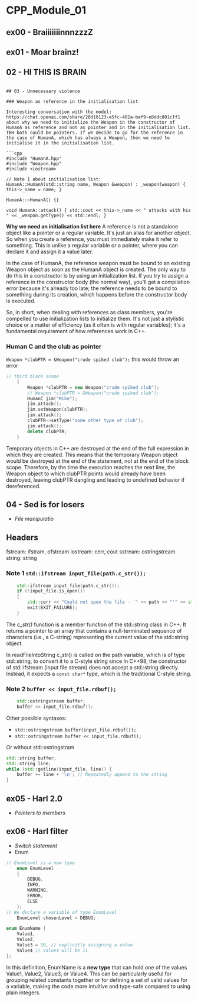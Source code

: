 # CPP_Module_01

## ex00 - BraiiiiiiinnnzzzZ

## ex01 - Moar brainz!

## 02 - HI THIS IS BRAIN

````

## 03 - Unnecessary violence

### Weapon as reference in the initialisation list

Interesting conversation with the model: https://chat.openai.com/share/28d10123-e5fc-402a-bef9-e8ddc801cff1 about why we need to initialize the Weapon in the constructor of HumanA as reference and not as pointer and in the initialisation list. TBH both could be pointers. If we decide to go for the reference in the case of HumanA, which has always a Weapon, then we need to initialise it in the initialisation list.

```cpp
#include "HumanA.hpp"
#include "Weapon.hpp"
#include <iostream>

// Note 1 about initialisation list:
HumanA::HumanA(std::string name, Weapon &weapon) : _weapon(weapon) { this->_name = name; }

HumanA::~HumanA() {}

void HumanA::attack() { std::cout << this->_name << " attacks with his " << _weapon.getType() << std::endl; }
````

**Why we need an initialisation list here**
A reference is not a standalone object like a pointer or a regular variable. It's just an alias for another object. So when you create a reference, you must immediately make it refer to something. This is unlike a regular variable or a pointer, where you can declare it and assign it a value later.

In the case of HumanA, the reference weapon must be bound to an existing Weapon object as soon as the HumanA object is created. The only way to do this in a constructor is by using an initialization list. If you try to assign a reference in the constructor body (the normal way), you'll get a compilation error because it's already too late; the reference needs to be bound to something during its creation, which happens before the constructor body is executed.

So, in short, when dealing with references as class members, you're compelled to use initialization lists to initialize them. It's not just a stylistic choice or a matter of efficiency (as it often is with regular variables); it's a fundamental requirement of how references work in C++.

### Human C and the club as pointer

`Weapon *clubPTR = &Weapon("crude spiked club");` this would throw an error

```cpp
// third block scope
	{
		Weapon *clubPTR = new Weapon("crude spiked club");
		// Weapon *clubPTR = &Weapon("crude spiked club");
		HumanC jim("Mike");
		jim.attack();
		jim.setWeapon(clubPTR);
		jim.attack();
		clubPTR->setType("some other type of club");
		jim.attack();
		delete clubPTR;
	}
```

Temporary objects in C++ are destroyed at the end of the full expression in which they are created. This means that the temporary Weapon object would be destroyed at the end of the statement, not at the end of the block scope. Therefore, by the time the execution reaches the next line, the Weapon object to which clubPTR points would already have been destroyed, leaving clubPTR dangling and leading to undefined behavior if dereferenced.

## 04 - Sed is for losers

- _File manipulatio_

## Headers

fstream: ifstram, ofstream
iostream: cerr, cout
sstream: ostringstream
string: string

### Note 1 `std::ifstream input_file(path.c_str());`

```c++
	std::ifstream input_file(path.c_str());
	if (!input_file.is_open())
	{
		std::cerr << "Could not open the file - '" << path << "'" << std::endl;
		exit(EXIT_FAILURE);
	}
```

The _c_str()_ function is a member function of the std::string class in C++. It returns a pointer to an array that contains a null-terminated sequence of characters (i.e., a C-string) representing the current value of the std::string object.

In readFileIntoString c_str() is called on the path variable, which is of type std::string, to convert it to a C-style string since In C++98, the constructor of std::ifstream (input file stream) does not accept a std::string directly. Instead, it expects a `const char*` type, which is the traditional C-style string.

### Note 2 `buffer << input_file.rdbuf();`

```c++
	std::ostringstream buffer;
	buffer << input_file.rdbuf();
```

Other possible syntaxes:

- `std::ostringstream buffer(input_file.rdbuf());`
- `std::ostringstream buffer << input_file.rdbuf();`

Or without std::ostringstram

```c++
std::string buffer;
std::string line;
while (std::getline(input_file, line)) {
	buffer += line + '\n'; // Repeatedly append to the string
}
```

## ex05 - Harl 2.0

- _Pointers to members_

## ex06 - Harl filter

- _Switch statement_
- Enum

```c++
// EnumLevel is a new type
	enum EnumLevel
	{
		DEBUG,
		INFO,
		WARNING,
		ERROR,
		ELSE
	};
// We declare a variable of type EnumLevel
	EnumLevel chosenLevel = DEBUG;
```

```c++
enum EnumName {
    Value1,
    Value2,
    Value3 = 10, // explicitly assigning a value
    Value4 // Value4 will be 11
};
```

In this definition, EnumName is a **new type** that can hold one of the values Value1, Value2, Value3, or Value4. This can be particularly useful for grouping related constants together or for defining a set of valid values for a variable, making the code more intuitive and type-safe compared to using plain integers.

